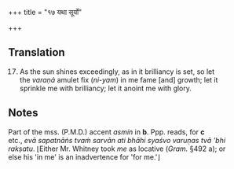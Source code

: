 +++
title = "१७ यथा सूर्यो"

+++
## Translation
17. As the sun shines exceedingly, as in it brilliancy is set, so let  
the *varaṇá* amulet fix (*ni-yam*) in me fame \[and\] growth; let it  
sprinkle me with brilliancy; let it anoint me with glory.

## Notes
Part of the mss. (P.M.D.) accent *asmín* in **b**. Ppp. reads, for **c**  
etc., *evā sapatnāṅs tvaṁ sarvān ati bhāhi syaśvo varuṇas tvā ’bhi  
rakṣatu*. ⌊Either Mr. Whitney took *me* as locative (*Gram.* §492 a); or  
else his 'in me' is an inadvertence for 'for me.'⌋
